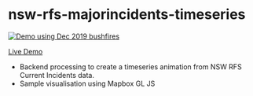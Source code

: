 # nsw-rfs-majorincidents-timeseries

[![Demo using Dec 2019 bushfires](demo.gif)](https://www.alantgeo.com.au/demos/nsw-bushfire-dec19-timeseries/#9.32/-34.022/150.2345)

[Live Demo](https://www.alantgeo.com.au/demos/nsw-bushfire-dec19-timeseries/#9.32/-34.022/150.2345)

- Backend processing to create a timeseries animation from NSW RFS Current Incidents data.
- Sample visualisation using Mapbox GL JS

